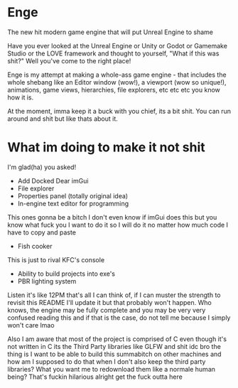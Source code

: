 # Enge
The new hit modern game engine that will put Unreal Engine to shame

Have you ever looked at the Unreal Engine or Unity or Godot or Gamemake Studio or the LOVE framework and thought to yourself, "What if this was shit?" 
Well you've come to the right place!

Enge is my attempt at making a whole-ass game engine - that includes the whole shebang like an Editor window (wow!), a viewport (wow so unique!), animations, 
game views, hierarchies, file explorers, etc etc etc you know how it is.

At the moment, imma keep it a buck with you chief, its a bit shit. You can run around and shit but like thats about it. 

# What im doing to make it not shit

I'm glad(ha) you asked! 

* Add Docked Dear imGui
* File explorer
* Properties panel (totally original idea)
* In-engine text editor for programming

This ones gonna be a bitch I don't even know if imGui does this but you know what fuck you I want to do it so I will do it no matter how much code I have to
copy and paste

* Fish cooker

This is just to rival KFC's console

* Ability to build projects into exe's
* PBR lighting system

Listen it's like 12PM that's all I can think of, if I can muster the strength to revisit this README I'll update it but that probably won't happen. Who knows, 
the engine may be fully complete and you may be very very confused reading this and if that is the case, do not tell me because I simply won't care lmao

Also I am aware that most of the project is comprised of C even though it's not written in C its the Third Party libraries like GLFW and shit idc bro the thing
is I want to be able to build this summabitch on other machines and how am I supposed to do that when I don't also keep the third party libraries? What you want me
to redownload them like a normale human being? That's fuckin hilarious alright get the fuck outta here
